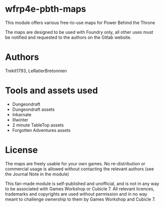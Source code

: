 # wfrp4e-pbth-maps

This module offers various free-to-use maps for Power Behind the Throne

The maps are designed to be used with Foundry only, all other uses must be notified and requested to the authors on the Gitlab website.

# Authors

Trekit1793, LeRatierBretonnien


# Tools and assets used 

* Dungeondraft
* Dungeondraft assets
* Inkarnate
* Illwinter
* 2 minute TableTop assets
* Forgotten Adventures assets

# License

The maps are freely usable for your own games. No re-distribution or commercial usage is allowed without contacting the relevant authors (see the Journal Note in the module)

This fan-made module is self-published and unofficial, and is not in any way to be associated with Games Workshop or Cubicle 7.
All relevant licences, trademarks and copyrights are used without permission and in no way meant to challenge ownership to them by Games Workshop and Cubicle 7.
